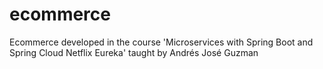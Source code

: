 # ecommerce
Ecommerce developed in the course 'Microservices with Spring Boot and Spring Cloud Netflix Eureka' taught by Andrés José Guzman
